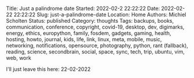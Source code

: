 Title: Just a palindrome date
Started: 2022-02-2 22:22:22
Date: 2022-02-22 22:22:22
Slug: just-a-palindrome-date
Location: Home
Authors: Michiel Scholten
Status: published
Category: thoughts
Tags: 
backups, books, communication, conference, copyright, covid-19, desktop, dev, digimarks, energy, ethics, europython, family, fosdem, gadgets, gaming, health, hosting, howto, journal, kids, life, link, linux, meta, mobile, music, networking, notifications, opensource, photography, python, rant (fallback), reading, science, secondbrain, social, space, sync, tech, trip, ubuntu, vim, web, work

I'll just leave this here: 22-02-2022
